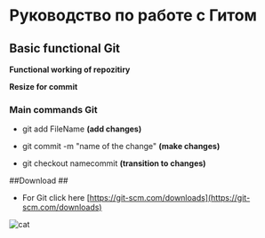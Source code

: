 # Руководство по работе с Гитом

## Basic functional Git ##

**Functional working of repozitiry**

**Resize for commit**

### Main commands Git

* git add FileName **(add changes)**

* git commit -m "name of the change" **(make changes)**

* git checkout namecommit **(transition to changes)**


##Download ##

* For Git click here [https://git-scm.com/downloads](https://git-scm.com/downloads)


![cat](https://proprikol.ru/wp-content/uploads/2020/08/krasivye-kartinki-kotikov-17.jpg "Cat")

> 